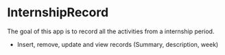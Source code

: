 # InternshipRecord

The goal of this app is to record all the activities from a internship period.

- Insert, remove, update and view records (Summary, description, week)
